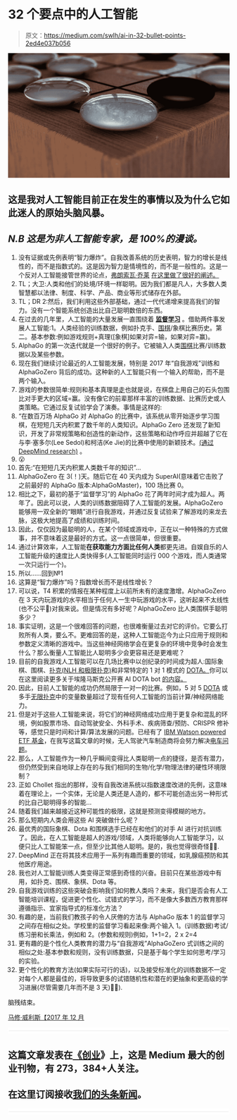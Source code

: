 # 32 个要点中的人工智能

> 原文：<https://medium.com/swlh/ai-in-32-bullet-points-2ed4e037b056>

![](img/5f08f8c12101b2649e5a817f4b61cfc9.png)

## 这是我对人工智能目前正在发生的事情以及为什么它如此迷人的原始头脑风暴。

## *N.B* *这是为非人工智能专家，是 100%的漫谈。*

1.  没有证据或先例表明“智力爆炸”。自我改善系统的历史表明，智力的增长是线性的，而不是指数式的。这是因为智力是情境性的，而不是一般性的。这是一个反对人工智能接管世界的论点，[弗朗索瓦·乔莱](https://medium.com/u/7462d2319de7?source=post_page-----2ed4e037b056--------------------------------) [在这里做了很好的阐述。](/@francois.chollet/the-impossibility-of-intelligence-explosion-5be4a9eda6ec)
2.  TL；大卫:人类和他们的处境/环境一样聪明。因为我们都是凡人，大多数人类智慧都以法律、制度、科学、产品、商业等形式储存在外部。
3.  TL；DR 2:然后，我们利用这些外部基础，通过一代代递增来提高我们的智力。没有一个智能系统创造出比自己聪明数倍的东西。
4.  在过去的几年里，人工智能的大量发展一直围绕着 [**监督学习**](https://en.wikipedia.org/wiki/Supervised_learning) 。借助两件事发展人工智能:1。人类经验的训练数据，例如扑克手、[围棋](https://en.wikipedia.org/wiki/Go_(game))/象棋比赛历史。第二。基本参数:例如游戏规则+真理([象棋]如果对弈=输，如果对弈=赢)。
5.  AlphaGo 的第一次迭代就是一个很好的例子。它被输入人类[围棋](https://en.wikipedia.org/wiki/Go_(game))比赛/训练数据以及某些参数。
6.  现在我们继续讨论最近的人工智能发展，特别是 2017 年“自我游戏”训练和 AlphaGoZero 背后的成功。这种新的人工智能只有一个输入的帮助，而不是两个输入。
7.  游戏的参数很简单:规则和基本真理是[走](https://en.wikipedia.org/wiki/Go_(game))也就是说，在棋盘上用自己的石头包围比对手更大的区域=赢。没有像它的前辈那样丰富的训练数据、比赛历史或人类策略。它通过反复试验学会了演奏。事情是这样的:
8.  “在数百万场 AlphaGo 对 AlphaGo 的比赛中，该系统从零开始逐步学习围棋，在短短几天内积累了数千年的人类知识。AlphaGo Zero 还发现了新知识，开发了非常规策略和创造性的新动作，这些策略和动作呼应并超越了它在与李·塞多尔(Lee Sedol)和柯洁(Ke Jie)的比赛中使用的新颖技术。[(通过 DeepMind research)](https://deepmind.com/blog/alphago-zero-learning-scratch/) 。
9.  😮
10.  首先:“在短短几天内积累人类数千年的知识”…
11.  AlphaGoZero 在 3(！)天。随后它在 40 天内成为 SuperAI(意味着它击败了之前最好的 AlphaGo 版本:AlphaGoMaster)，100 场比赛 0。
12.  相比之下，最初的基于“监督学习”的 AlphaGo 花了两年时间才成为超人。两年了。因此可以说，人类的训练数据阻碍了人工智能的发展。AlphaGoZero 能够用一双全新的“眼睛”进行自我游戏，并通过反复试验来了解游戏的来龙去脉，这极大地提高了成绩和训练时间。
13.  因此，仅仅因为最聪明的人，在某个领域或游戏中，正在以一种特殊的方式做事，并不意味着这是最好的方式。这一点很简单，但很重要。
14.  通过计算效率，人工智能**在获取能力方面比任何人类**都更先进。自娱自乐的人工智能升级的速度比人类快得多(人工智能同时运行 000 个游戏，而人类通常一次只运行一个)。
15.  所以……回到№1
16.  这算是“智力爆炸”吗？指数增长而不是线性增长？
17.  可以说，T4 积累的情报在某种程度上以前所未有的速度激增。AlphaGoZero 在 3 天内玩游戏的水平相当于任何人一生中玩游戏的水平，这听起来不太线性(也不公平😤)对我来说。但是情况有多好呢？AlphaGoZero 比人类围棋手聪明多少？
18.  事实证明，这是一个很难回答的问题，也很难衡量过去对它的评价。它要么打败所有人类，要么不。更难回答的是，这种人工智能迄今为止只应用于规则和参数定义清晰的游戏中。当这些神经网络学会在更复杂的环境中竞争时会发生什么？那么衡量人工智能比人聪明多少会更容易还是更难呢？
19.  目前的自我游戏人工智能可以在几场比赛中以创纪录的时间成为超人:国际象棋、围棋、[扑克(NLH 和极限扑克)](https://en.wikipedia.org/wiki/Texas_hold_%27em)和非常特定的 1 对 1 模式的 [DOTA。](https://en.wikipedia.org/wiki/Dota_2)你可以在这里阅读更多关于埃隆马斯克公开赛 AI DOTA bot [的内容。](https://arstechnica.com/gaming/2017/08/ai-bot-takes-on-the-pros-at-dota-2-and-wins/)
20.  因此，目前人工智能的成功仍然局限于一对一的比赛。例如，5 对 5 [DOTA](https://en.wikipedia.org/wiki/Dota_2) 或多手[无限扑克](https://en.wikipedia.org/wiki/Texas_hold_%27em)中的变量数量超过了现有任何人工智能的当前计算/神经网络能力。
21.  但是对于这些人工智能来说，将它们的神经网络成功应用于更复杂和混乱的环境，例如股票市场、自动驾驶安全、外科手术、疾病筛查/预防、CRISPR 修补等，感觉只是时间和计算/算法发展的问题。已经有了 [IBM Watson powered ETF 基金](https://www.bloomberg.com/news/articles/2017-10-17/ibm-s-watson-is-key-to-new-artificial-intelligence-powered-etf)，在我写这篇文章的时候，无人驾驶汽车制造商将会努力解决[电车问题](https://en.wikipedia.org/wiki/Trolley_problem)。
22.  那么，人工智能作为一种几乎瞬间变得比人类聪明一点的捷径，是否有潜力，但仍然受到来自地球上存在的与我们相同的生物/化学/物理法律的硬性环境限制？
23.  正如 Chollet 指出的那样，没有自我改进系统以指数速度改进的先例，这意味着在理论上，一个实体，无论是人类还是人造的，都不可能创造出另一种形式的比自己聪明得多的智能…
24.  随着我们越来越接近这种可能性的极限，这就是预测变得模糊的地方。
25.  那么短期内人类会用这些 AI 突破做什么呢？
26.  最优秀的国际象棋、Dota 和围棋选手已经在和他们的对手 AI 进行对抗训练了。因此，在人工智能是超人的游戏/领域，人类将能够向人工智能学习，以便只比人工智能笨一点，但至少比其他人聪明。是的，我也觉得很奇怪💁‍♂️.
27.  DeepMind 正在将其技术应用于一系列有趣而重要的领域，如乳腺癌预防和其他医疗用途。
28.  我也对人工智能训练人类变得正常感到奇怪的兴奋。目前只在某些游戏中有用，如扑克、围棋、象棋、Dota 等。
29.  自我游戏训练的这些突破会影响我们如何教人类吗？未来，我们是否会有人工智能培训课程，促进更个性化、试错式的学习，而不是像大多数西方教育那样遵循指示、宜家指导式的标准化方法？
30.  有趣的是，当前我们教孩子的令人厌倦的方法与 AlphaGo 版本 1 的监督学习之间存在相似之处。学校里的监督学习看起来像:两个输入 1。(训练数据)考试/练习册和长乘法，例如和 2。(参数和规则)例如，1+1=2，2 x 2=4
31.  更有趣的是个性化人类教育的潜力与“自我游戏”AlphaGoZero 式训练之间的相似之处:基本参数和规则，没有训练数据，只是基于每个学生如何思考/学习的实验。
32.  更个性化的教育方法(如果实际可行的话)，以及接受标准化的训练数据不一定对每个人都是最佳的，将导致更多的试错随机性和潜在的更抽象和更高级的学习进展(尽管需要几年而不是 3 天)🤷‍♀).

脑残结束。

[马修·威利斯【2017 年 12 月](https://medium.com/u/d8b15b3b255?source=post_page-----2ed4e037b056--------------------------------)

![](img/731acf26f5d44fdc58d99a6388fe935d.png)

## 这篇文章发表在[《创业](https://medium.com/swlh)》上，这是 Medium 最大的创业刊物，有 273，384+人关注。

## 在这里订阅接收[我们的头条新闻](http://growthsupply.com/the-startup-newsletter/)。

![](img/731acf26f5d44fdc58d99a6388fe935d.png)